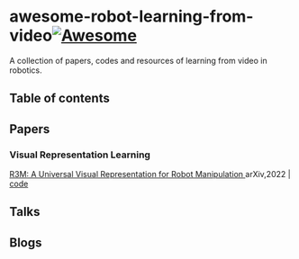 # awesome-robot-learning-from-video[![Awesome](https://cdn.rawgit.com/sindresorhus/awesome/d7305f38d29fed78fa85652e3a63e154dd8e8829/media/badge.svg)](https://github.com/sindresorhus/awesome)
A collection of papers, codes and resources of learning from video in robotics.

## Table of contents



## Papers

### Visual Representation Learning

[R3M: A Universal Visual Representation for Robot Manipulation ](https://arxiv.org/pdf/2203.12601.pdf) arXiv,2022 | [code](https://github.com/facebookresearch/r3m)









## Talks





## Blogs



